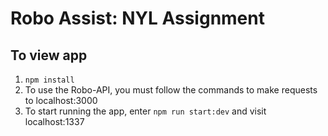 # Robo Assist: NYL Assignment

## To view app

1. `npm install`
2. To use the Robo-API, you must follow the commands to make requests to localhost:3000
3. To start running the app, enter `npm run start:dev` and visit localhost:1337

